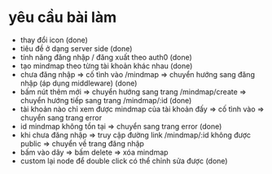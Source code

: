 # yêu cầu bài làm

- thay đổi icon (done)
- tiêu đề ở dạng server side (done)
- tính năng đăng nhập / đăng xuất theo auth0 (done)
- tạo mindmap theo từng tài khoản khác nhau (done)
- chưa đăng nhập => cố tình vào /mindmap => chuyển hướng sang đăng nhập (áp dụng middleware) (done)
- bấm nút thêm mới => chuyển hướng sang trang /mindmap/create => chuyển hướng tiếp sang trang /mindmap/:id (done)
- tài khoản nào chỉ xem được mindmap của tài khoản đấy => cố tình vào => chuyển sang trang error
- id mindmap không tồn tại => chuyển sang trang error (done)
- khi chưa đăng nhập => truy cập đường link /mindmap/:id không được public => chuyển về trang đăng nhập
- bấm vào dây => bấm delete => xóa mindmap
- custom lại node để double click có thể chỉnh sửa được (done)

